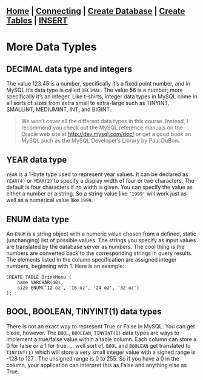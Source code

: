 [Home](/) | [Connecting](/2-connecting/) | [Create Database](/3-create-database/) | [Create Tables](/4-create-table/) | [INSERT](/5-insert/)  
---

# More Data Typles

## DECIMAL data type and integers

The value 123.45 is a number, specifically it’s a fixed point number, and in MySQL it’s data type is called `DECIMAL`.  The value 56 is a number; more specifically it’s an integer.  Like t-shirts, integer data types in MySQL come in all sorts of sizes from extra small to extra-large such as TINYINT, SMALLINT, MEDIUMINT, INT, and BIGINT.

> We won’t cover all the different data types in this course.  Instead, I recommend you check out the MySQL reference manuals on the Oracle web site at http://dev.mysql.com/doc/ or get a good book on MySQL such as the MySQL Developer’s Library by Paul DuBois.  

## YEAR data type

`YEAR` is a 1-byte type used to represent year values. It can be declared as `YEAR(4)` or `YEAR(2)` to specify a display width of four or two characters. The default is four characters if no width is given.  You can specify the value as either a number or a string.  So a string value like `‘1999’` will work just as well as a numerical value like `1999`.  

## ENUM data type

An `ENUM` is a string object with a numeric value chosen from a defined, static (unchanging) list of possible values.  The strings you specify as input values are translated by the database server as numbers.  The cool thing is the numbers are converted back to the corresponding strings in query results.  The elements listed in the column specification are assigned integer numbers, beginning with 1.  Here is an example:

```
CREATE TABLE DrinkMenu (
    name VARCHAR(40),
    size ENUM(’12 oz’, '16 oz', '24 oz', '32 oz')
);
```

## BOOL, BOOLEAN, TINYINT(1) data types

There is not an exact way to represent True or False in MySQL.  You can get close, however.  The `BOOL`, `BOOLEAN`, `TINYINT(1)` data types are ways to implement a true/false value within a table column.  Each column can store a 0 for false or a 1 for true. … well sort of.  `BOOL` and `BOOLEAN` get translated to `TINYINT(1)` which will store a very small integer value with a signed range is -128 to 127 . The unsigned range is 0 to 255.   So if you have a 0 in the column, your application can interpret this as False and anything else as True.  
